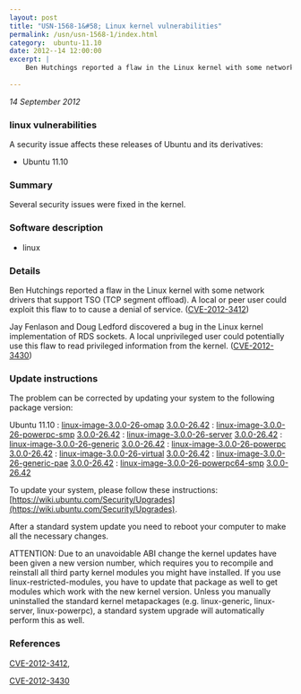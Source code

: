 ```yaml
---
layout: post
title: "USN-1568-1&#58; Linux kernel vulnerabilities"
permalink: /usn/usn-1568-1/index.html
category:  ubuntu-11.10
date: 2012--14 12:00:00
excerpt: |
    Ben Hutchings reported a flaw in the Linux kernel with some network drivers that support TSO (TCP segment offload). A local or peer user could exploit this flaw to to cause a denial of service. ([CVE-2012-3412](http://people.ubuntu.com/~ubuntu-security/cve/CVE-2012-3412))
    
--- 
```

 
 

*14 September 2012*

### linux vulnerabilities

A security issue affects these releases of Ubuntu and its derivatives:

* Ubuntu 11.10

### Summary

Several security issues were fixed in the kernel. 

### Software description

* linux 

### Details

Ben Hutchings reported a flaw in the Linux kernel with some network drivers that support TSO (TCP segment offload). A local or peer user could exploit this flaw to to cause a denial of service. ([CVE-2012-3412](http://people.ubuntu.com/~ubuntu-security/cve/CVE-2012-3412))

Jay Fenlason and Doug Ledford discovered a bug in the Linux kernel implementation of RDS sockets. A local unprivileged user could potentially use this flaw to read privileged information from the kernel. ([CVE-2012-3430](http://people.ubuntu.com/~ubuntu-security/cve/CVE-2012-3430)) 

### Update instructions

The problem can be corrected by updating your system to the following package version:

Ubuntu 11.10
 : [linux-image-3.0.0-26-omap](https://launchpad.net/ubuntu/+source/linux) <span> [3.0.0-26.42](https://launchpad.net/ubuntu/+source/linux/3.0.0-26.42) </span> 
 : [linux-image-3.0.0-26-powerpc-smp](https://launchpad.net/ubuntu/+source/linux) <span> [3.0.0-26.42](https://launchpad.net/ubuntu/+source/linux/3.0.0-26.42) </span> 
 : [linux-image-3.0.0-26-server](https://launchpad.net/ubuntu/+source/linux) <span> [3.0.0-26.42](https://launchpad.net/ubuntu/+source/linux/3.0.0-26.42) </span> 
 : [linux-image-3.0.0-26-generic](https://launchpad.net/ubuntu/+source/linux) <span> [3.0.0-26.42](https://launchpad.net/ubuntu/+source/linux/3.0.0-26.42) </span> 
 : [linux-image-3.0.0-26-powerpc](https://launchpad.net/ubuntu/+source/linux) <span> [3.0.0-26.42](https://launchpad.net/ubuntu/+source/linux/3.0.0-26.42) </span> 
 : [linux-image-3.0.0-26-virtual](https://launchpad.net/ubuntu/+source/linux) <span> [3.0.0-26.42](https://launchpad.net/ubuntu/+source/linux/3.0.0-26.42) </span> 
 : [linux-image-3.0.0-26-generic-pae](https://launchpad.net/ubuntu/+source/linux) <span> [3.0.0-26.42](https://launchpad.net/ubuntu/+source/linux/3.0.0-26.42) </span> 
 : [linux-image-3.0.0-26-powerpc64-smp](https://launchpad.net/ubuntu/+source/linux) <span> [3.0.0-26.42](https://launchpad.net/ubuntu/+source/linux/3.0.0-26.42) </span> 

To update your system, please follow these instructions: [https://wiki.ubuntu.com/Security/Upgrades](https://wiki.ubuntu.com/Security/Upgrades).

After a standard system update you need to reboot your computer to make all the necessary changes.

ATTENTION: Due to an unavoidable ABI change the kernel updates have been given a new version number, which requires you to recompile and reinstall all third party kernel modules you might have installed. If you use linux-restricted-modules, you have to update that package as well to get modules which work with the new kernel version. Unless you manually uninstalled the standard kernel metapackages (e.g. linux-generic, linux-server, linux-powerpc), a standard system upgrade will automatically perform this as well. 

### References

 
 [CVE-2012-3412](http://people.ubuntu.com/~ubuntu-security/cve/CVE-2012-3412), 

 [CVE-2012-3430](http://people.ubuntu.com/~ubuntu-security/cve/CVE-2012-3430)
 

